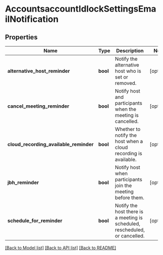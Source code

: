 # AccountsaccountIdlockSettingsEmailNotification

## Properties
Name | Type | Description | Notes
------------ | ------------- | ------------- | -------------
**alternative_host_reminder** | **bool** | Notify the alternative host who is set or removed. | [optional] 
**cancel_meeting_reminder** | **bool** | Notify host and participants when the meeting is cancelled. | [optional] 
**cloud_recording_available_reminder** | **bool** | Whether to notify the host when a cloud recording is available. | [optional] 
**jbh_reminder** | **bool** | Notify host when participants join the meeting before them. | [optional] 
**schedule_for_reminder** | **bool** | Notify the host there is a meeting is scheduled, rescheduled, or cancelled. | [optional] 

[[Back to Model list]](../README.md#documentation-for-models) [[Back to API list]](../README.md#documentation-for-api-endpoints) [[Back to README]](../README.md)

